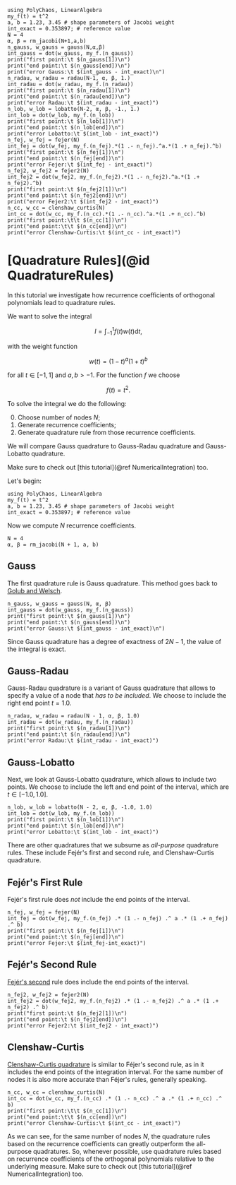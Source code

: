 ```@setup mysetup
using PolyChaos, LinearAlgebra
my_f(t) = t^2
a, b = 1.23, 3.45 # shape parameters of Jacobi weight
int_exact = 0.353897; # reference value 
N = 4
α, β = rm_jacobi(N+1,a,b)
n_gauss, w_gauss = gauss(N,α,β)
int_gauss = dot(w_gauss, my_f.(n_gauss))
print("first point:\t $(n_gauss[1])\n")
print("end point:\t $(n_gauss[end])\n")
print("error Gauss:\t $(int_gauss - int_exact)\n")
n_radau, w_radau = radau(N-1, α, β, 1.)
int_radau = dot(w_radau, my_f.(n_radau))
print("first point:\t $(n_radau[1])\n")
print("end point:\t $(n_radau[end])\n")
print("error Radau:\t $(int_radau - int_exact)")
n_lob, w_lob = lobatto(N-2, α, β, -1., 1.)
int_lob = dot(w_lob, my_f.(n_lob))
print("first point:\t $(n_lob[1])\n")
print("end point:\t $(n_lob[end])\n")
print("error Lobatto:\t $(int_lob - int_exact)")
n_fej, w_fej = fejer(N)
int_fej = dot(w_fej, my_f.(n_fej).*(1 .- n_fej).^a.*(1 .+ n_fej).^b)
print("first point:\t $(n_fej[1])\n")
print("end point:\t $(n_fej[end])\n")
print("error Fejer:\t $(int_fej - int_exact)")
n_fej2, w_fej2 = fejer2(N)
int_fej2 = dot(w_fej2, my_f.(n_fej2).*(1 .- n_fej2).^a.*(1 .+ n_fej2).^b)
print("first point:\t $(n_fej2[1])\n")
print("end point:\t $(n_fej2[end])\n")
print("error Fejer2:\t $(int_fej2 - int_exact)")
n_cc, w_cc = clenshaw_curtis(N)
int_cc = dot(w_cc, my_f.(n_cc).*(1 .- n_cc).^a.*(1 .+ n_cc).^b)
print("first point:\t\t $(n_cc[1])\n")
print("end point:\t\t $(n_cc[end])\n")
print("error Clenshaw-Curtis:\t $(int_cc - int_exact)")
```

# [Quadrature Rules](@id QuadratureRules)

In this tutorial we investigate how recurrence coefficients of orthogonal polynomials lead to quadrature rules.

We want to solve the integral

```math
I = \int_{-1}^{1} f(t) w(t) \mathrm{d} t,
```

with the weight function

```math
w(t) = (1-t)^a (1+t)^b
```

for all $t \in [-1, 1]$ and $a, b > -1$.
For the function $f$ we choose

```math
f(t) = t^2.
```

To solve the integral we do the following:

 0. Choose number of nodes $N$;
 1. Generate recurrence coefficients;
 2. Generate quadrature rule from those recurrence coefficients.

We will compare Gauss quadrature to Gauss-Radau quadrature and Gauss-Lobatto quadrature.

Make sure to check out [this tutorial](@ref NumericalIntegration) too.

Let's begin:

```@example mysetup
using PolyChaos, LinearAlgebra
my_f(t) = t^2
a, b = 1.23, 3.45 # shape parameters of Jacobi weight
int_exact = 0.353897; # reference value 
```

Now we compute $N$ recurrence coefficients.

```@example mysetup
N = 4
α, β = rm_jacobi(N + 1, a, b)
```

## Gauss

The first quadrature rule is Gauss quadrature.
This method goes back to [Golub and Welsch](https://en.wikipedia.org/wiki/Gaussian_quadrature#The_Golub-Welsch_algorithm).

```@example mysetup
n_gauss, w_gauss = gauss(N, α, β)
int_gauss = dot(w_gauss, my_f.(n_gauss))
print("first point:\t $(n_gauss[1])\n")
print("end point:\t $(n_gauss[end])\n")
print("error Gauss:\t $(int_gauss - int_exact)\n")
```

Since Gauss quadrature has a degree of exactness of $2N-1$, the value of the integral is exact.

## Gauss-Radau

Gauss-Radau quadrature is a variant of Gauss quadrature that allows to specify a value of a node that *has to be included*.
We choose to include the right end point $t = 1.0$.

```@example mysetup
n_radau, w_radau = radau(N - 1, α, β, 1.0)
int_radau = dot(w_radau, my_f.(n_radau))
print("first point:\t $(n_radau[1])\n")
print("end point:\t $(n_radau[end])\n")
print("error Radau:\t $(int_radau - int_exact)")
```

## Gauss-Lobatto

Next, we look at Gauss-Lobatto quadrature, which allows to include two points.
We choose to include the left and end point of the interval, which are $t \in [-1.0, 1.0]$.

```@example mysetup
n_lob, w_lob = lobatto(N - 2, α, β, -1.0, 1.0)
int_lob = dot(w_lob, my_f.(n_lob))
print("first point:\t $(n_lob[1])\n")
print("end point:\t $(n_lob[end])\n")
print("error Lobatto:\t $(int_lob - int_exact)")
```

There are other quadratures that we subsume as *all-purpose* quadrature rules.
These include Fejér's first and second rule, and Clenshaw-Curtis quadrature.

## Fejér's First Rule

Fejér's first rule does *not* include the end points of the interval.

```@example mysetup
n_fej, w_fej = fejer(N)
int_fej = dot(w_fej, my_f.(n_fej) .* (1 .- n_fej) .^ a .* (1 .+ n_fej) .^ b)
print("first point:\t $(n_fej[1])\n")
print("end point:\t $(n_fej[end])\n")
print("error Fejer:\t $(int_fej-int_exact)")
```

## Fejér's Second Rule

[Fejér's second](https://en.wikipedia.org/wiki/Clenshaw%E2%80%93Curtis_quadrature) rule does include the end points of the interval.

```@example mysetup
n_fej2, w_fej2 = fejer2(N)
int_fej2 = dot(w_fej2, my_f.(n_fej2) .* (1 .- n_fej2) .^ a .* (1 .+ n_fej2) .^ b)
print("first point:\t $(n_fej2[1])\n")
print("end point:\t $(n_fej2[end])\n")
print("error Fejer2:\t $(int_fej2 - int_exact)")
```

## Clenshaw-Curtis

[Clenshaw-Curtis quadrature](https://en.wikipedia.org/wiki/Clenshaw%E2%80%93Curtis_quadrature) is similar to Féjer's second rule, as in it includes the end points of the integration interval. For the same number of nodes it is also more accurate than Féjer's rules, generally speaking.

```@example mysetup
n_cc, w_cc = clenshaw_curtis(N)
int_cc = dot(w_cc, my_f.(n_cc) .* (1 .- n_cc) .^ a .* (1 .+ n_cc) .^ b)
print("first point:\t\t $(n_cc[1])\n")
print("end point:\t\t $(n_cc[end])\n")
print("error Clenshaw-Curtis:\t $(int_cc - int_exact)")
```

As we can see, for the same number of nodes $N$, the quadrature rules based on the recurrence coefficients can greatly outperform the all-purpose quadratures.
So, whenever possible, use quadrature rules based on recurrence coefficients of the orthogonal polynomials relative to the underlying measure.
Make sure to check out [this tutorial](@ref NumericalIntegration) too.

